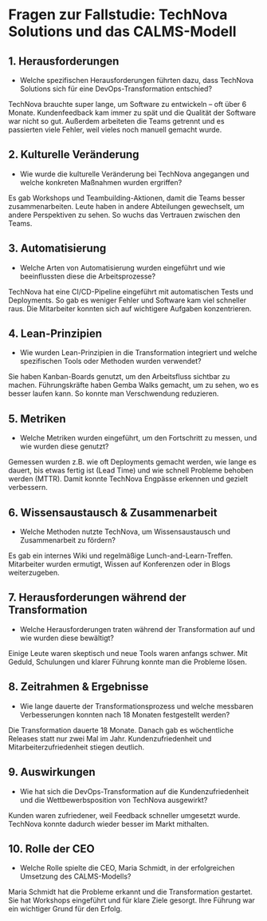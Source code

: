 # Fragen zur Fallstudie: TechNova Solutions und das CALMS-Modell

## 1. Herausforderungen
- Welche spezifischen Herausforderungen führten dazu, dass TechNova Solutions sich für eine DevOps-Transformation entschied?

TechNova brauchte super lange, um Software zu entwickeln – oft über 6 Monate. Kundenfeedback kam immer zu spät und die Qualität der Software war nicht so gut. Außerdem arbeiteten die Teams getrennt und es passierten viele Fehler, weil vieles noch manuell gemacht wurde.


## 2. Kulturelle Veränderung
- Wie wurde die kulturelle Veränderung bei TechNova angegangen und welche konkreten Maßnahmen wurden ergriffen?

Es gab Workshops und Teambuilding-Aktionen, damit die Teams besser zusammenarbeiten. Leute haben in andere Abteilungen gewechselt, um andere Perspektiven zu sehen. So wuchs das Vertrauen zwischen den Teams.


## 3. Automatisierung
- Welche Arten von Automatisierung wurden eingeführt und wie beeinflussten diese die Arbeitsprozesse?

TechNova hat eine CI/CD-Pipeline eingeführt mit automatischen Tests und Deployments. So gab es weniger Fehler und Software kam viel schneller raus. Die Mitarbeiter konnten sich auf wichtigere Aufgaben konzentrieren.


## 4. Lean-Prinzipien
- Wie wurden Lean-Prinzipien in die Transformation integriert und welche spezifischen Tools oder Methoden wurden verwendet?

Sie haben Kanban-Boards genutzt, um den Arbeitsfluss sichtbar zu machen. Führungskräfte haben Gemba Walks gemacht, um zu sehen, wo es besser laufen kann. So konnte man Verschwendung reduzieren.


## 5. Metriken
- Welche Metriken wurden eingeführt, um den Fortschritt zu messen, und wie wurden diese genutzt? 

Gemessen wurden z.B. wie oft Deployments gemacht werden, wie lange es dauert, bis etwas fertig ist (Lead Time) und wie schnell Probleme behoben werden (MTTR). Damit konnte TechNova Engpässe erkennen und gezielt verbessern.


## 6. Wissensaustausch & Zusammenarbeit
- Welche Methoden nutzte TechNova, um Wissensaustausch und Zusammenarbeit zu fördern?

Es gab ein internes Wiki und regelmäßige Lunch-and-Learn-Treffen. Mitarbeiter wurden ermutigt, Wissen auf Konferenzen oder in Blogs weiterzugeben.


## 7. Herausforderungen während der Transformation
- Welche Herausforderungen traten während der Transformation auf und wie wurden diese bewältigt?

Einige Leute waren skeptisch und neue Tools waren anfangs schwer. Mit Geduld, Schulungen und klarer Führung konnte man die Probleme lösen.


## 8. Zeitrahmen & Ergebnisse
- Wie lange dauerte der Transformationsprozess und welche messbaren Verbesserungen konnten nach 18 Monaten festgestellt werden?

Die Transformation dauerte 18 Monate. Danach gab es wöchentliche Releases statt nur zwei Mal im Jahr. Kundenzufriedenheit und Mitarbeiterzufriedenheit stiegen deutlich.


## 9. Auswirkungen
- Wie hat sich die DevOps-Transformation auf die Kundenzufriedenheit und die Wettbewerbsposition von TechNova ausgewirkt? 

Kunden waren zufriedener, weil Feedback schneller umgesetzt wurde. TechNova konnte dadurch wieder besser im Markt mithalten.


## 10. Rolle der CEO
- Welche Rolle spielte die CEO, Maria Schmidt, in der erfolgreichen Umsetzung des CALMS-Modells?

Maria Schmidt hat die Probleme erkannt und die Transformation gestartet. Sie hat Workshops eingeführt und für klare Ziele gesorgt. Ihre Führung war ein wichtiger Grund für den Erfolg.

